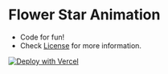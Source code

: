 # Flower Star Animation

* Code for fun!
* Check [License](LICENSE) for more information.

[![Deploy with Vercel](https://vercel.com/button)](flower-star-animation-9rk5e7249.vercel.app)
